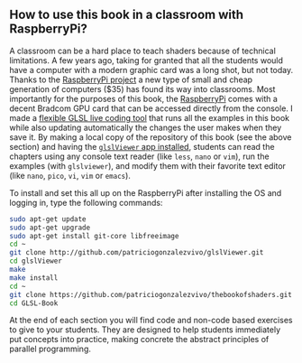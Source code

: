## How to use this book in a classroom with RaspberryPi?

A classroom can be a hard place to teach shaders because of technical limitations. A few years ago, taking for granted that all the students would have a computer with a modern graphic card was a long shot, but not today. Thanks to the [RaspberryPi project](http://www.raspberrypi.org/) a new type of small and cheap generation of computers ($35) has found its way into  classrooms. Most importantly for the purposes of this book, the [RaspberryPi](http://www.raspberrypi.org/) comes with a decent Bradcom GPU card that can be accessed directly from the console. I made a [flexible GLSL live coding tool](https://github.com/patriciogonzalezvivo/glslViewer) that runs all the examples in this book while also updating automatically the changes the user makes when they save it. By making a local copy of the repository of this book (see the above section) and having the [```glslViewer``` app installed](https://github.com/patriciogonzalezvivo/glslViewer), students can read the chapters using any console text reader (like ```less```, ```nano``` or ```vim```), run the examples (with ```glslviewer```), and modify them with their favorite text editor (like ```nano```, ```pico```, ```vi```, ```vim``` or ```emacs```).

To install and set this all up on the RaspberryPi after installing the OS and logging in, type the following commands:

```bash
sudo apt-get update
sudo apt-get upgrade
sudo apt-get install git-core libfreeimage
cd ~ 
git clone http://github.com/patriciogonzalezvivo/glslViewer.git
cd glslViewer
make
make install
cd ~
git clone https://github.com/patriciogonzalezvivo/thebookofshaders.git
cd GLSL-Book
```

At the end of each section you will find code and non-code based exercises to give to your students. They are designed to help students immediately put concepts into practice, making concrete the abstract principles of parallel programming.

